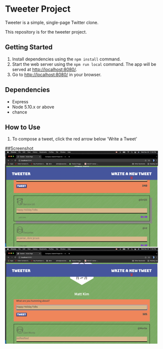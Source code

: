 # Tweeter Project

Tweeter is a simple, single-page Twitter clone.

This repository is for the tweeter project.

## Getting Started

1. Install dependencies using the `npm install` command.
2. Start the web server using the `npm run local` command. The app will be served at <http://localhost:8080/>.
3. Go to <http://localhost:8080/> in your browser.

## Dependencies

- Express
- Node 5.10.x or above
- chance

## How to Use

1. To compose a tweet, click the red arrow below 'Write a Tweet'

##Screenshot
!["screenshot of Tweet List"](https://github.com/mattdnkim/tweeter/blob/master/docs/Tweet%20list.png)
!["screenshot of Tweet Box"](https://github.com/mattdnkim/tweeter/blob/master/docs/tweet%20box.png)
